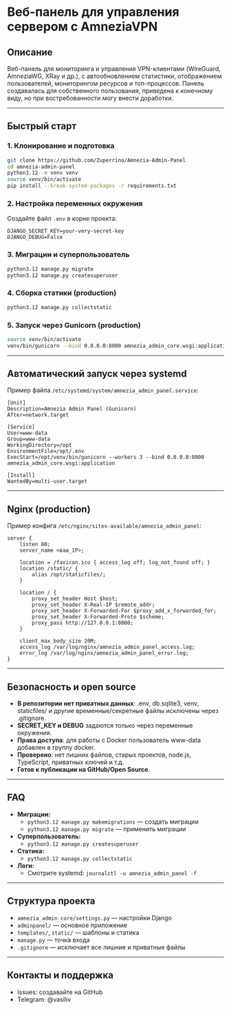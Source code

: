 # Веб-панель для управления сервером с AmneziaVPN

## Описание

Веб-панель для мониторинга и управления VPN-клиентами (WireGuard, AmneziaWG, XRay и др.), с автообновлением статистики, отображением пользователей, мониторингом ресурсов и топ-процессов.
Панель создавалась для собственного пользования, приведена к конечному виду, но при востребованности могу внести доработки.

---

## Быстрый старт

### 1. Клонирование и подготовка
```bash
git clone https://github.com/Zuperrino/Amnezia-Admin-Panel
cd amnezia-admin-panel
python3.12 -m venv venv
source venv/bin/activate
pip install --break-system-packages -r requirements.txt
```

### 2. Настройка переменных окружения
Создайте файл `.env` в корне проекта:
```
DJANGO_SECRET_KEY=your-very-secret-key
DJANGO_DEBUG=False
```

### 3. Миграции и суперпользователь
```bash
python3.12 manage.py migrate
python3.12 manage.py createsuperuser
```

### 4. Сборка статики (production)
```bash
python3.12 manage.py collectstatic
```

### 5. Запуск через Gunicorn (production)
```bash
source venv/bin/activate
venv/bin/gunicorn --bind 0.0.0.0:8000 amnezia_admin_core.wsgi:application
```

---

## Автоматический запуск через systemd

Пример файла `/etc/systemd/system/amnezia_admin_panel.service`:
```
[Unit]
Description=Amnezia Admin Panel (Gunicorn)
After=network.target

[Service]
User=www-data
Group=www-data
WorkingDirectory=/opt
EnvironmentFile=/opt/.env
ExecStart=/opt/venv/bin/gunicorn --workers 3 --bind 0.0.0.0:8000 amnezia_admin_core.wsgi:application

[Install]
WantedBy=multi-user.target
```

---

## Nginx (production)

Пример конфига `/etc/nginx/sites-available/amnezia_admin_panel`:
```
server {
    listen 80;
    server_name <ваш_IP>;

    location = /favicon.ico { access_log off; log_not_found off; }
    location /static/ {
        alias /opt/staticfiles/;
    }

    location / {
        proxy_set_header Host $host;
        proxy_set_header X-Real-IP $remote_addr;
        proxy_set_header X-Forwarded-For $proxy_add_x_forwarded_for;
        proxy_set_header X-Forwarded-Proto $scheme;
        proxy_pass http://127.0.0.1:8000;
    }

    client_max_body_size 20M;
    access_log /var/log/nginx/amnezia_admin_panel_access.log;
    error_log /var/log/nginx/amnezia_admin_panel_error.log;
}
```

---

## Безопасность и open source
- **В репозитории нет приватных данных**: .env, db.sqlite3, venv, staticfiles/ и другие временные/секретные файлы исключены через .gitignore.
- **SECRET_KEY и DEBUG** задаются только через переменные окружения.
- **Права доступа**: для работы с Docker пользователь www-data добавлен в группу docker.
- **Проверено**: нет лишних файлов, старых проектов, node.js, TypeScript, приватных ключей и т.д.
- **Готов к публикации на GitHub/Open Source**.

---

## FAQ
- **Миграции:**
    - `python3.12 manage.py makemigrations` — создать миграции
    - `python3.12 manage.py migrate` — применить миграции
- **Суперпользователь:**
    - `python3.12 manage.py createsuperuser`
- **Статика:**
    - `python3.12 manage.py collectstatic`
- **Логи:**
    - Смотрите systemd: `journalctl -u amnezia_admin_panel -f`

---

## Структура проекта
- `amnezia_admin_core/settings.py` — настройки Django
- `adminpanel/` — основное приложение
- `templates/`, `static/` — шаблоны и статика
- `manage.py` — точка входа
- `.gitignore` — исключает все лишние и приватные файлы

---

## Контакты и поддержка
- Issues: создавайте на GitHub
- Telegram: @vasiliv
